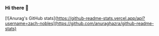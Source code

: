 ### Hi there 👋
[![Anurag's GitHub stats](https://github-readme-stats.vercel.app/api?username=zach-nobles](https://github.com/anuraghazra/github-readme-stats)
<!--
**zach-nobles/zach-nobles** is a ✨ _special_ ✨ repository because its `README.md` (this file) appears on your GitHub profile.

Here are some ideas to get you started:

- 🔭 I’m currently working on ...
- 🌱 I’m currently learning ...
- 👯 I’m looking to collaborate on ...
- 🤔 I’m looking for help with ...
- 💬 Ask me about ...
- 📫 How to reach me: ...
- 😄 Pronouns: ...
- ⚡ Fun fact: ...
-->
